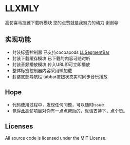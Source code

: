 # LLXMLY
高仿喜马拉雅下载听模块 
您的点赞就是我努力的动力 谢谢😁




## <a id="function"></a>实现功能
* 封装标签控制器 已支持cocoapods [LLSegmentBar](https://github.com/liuniuliuniu/LLSegmentBar.git)
* 封装下载缓存模块  已下载的内容可随时听
* 封装音频播放模块  传入URL即可立即播放
* 整体标签控制器内容采用懒加载
* 封装底部导航栏 tabbar按钮状态实时同步音乐播放



## <a id="hope"></a>Hope
* 代码使用过程中，发现任何问题，可以随时issue
* 觉得此高仿项目对你有一点点帮助的，就请支持下，点个赞。

## Licenses
All source code is licensed under the MIT License.


